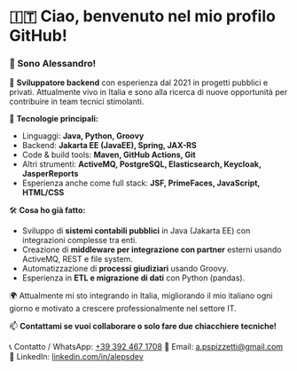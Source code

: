
# 🇮🇹 Ciao, benvenuto nel mio profilo GitHub!

### 👋 Sono Alessandro!

🎯 **Sviluppatore backend** con esperienza dal 2021 in progetti pubblici e privati. Attualmente vivo in Italia e sono alla ricerca di nuove opportunità per contribuire in team tecnici stimolanti.

🔧 **Tecnologie principali:**
- Linguaggi: **Java, Python, Groovy**
- Backend: **Jakarta EE (JavaEE), Spring, JAX-RS**
- Code & build tools: **Maven, GitHub Actions, Git**
- Altri strumenti: **ActiveMQ, PostgreSQL, Elasticsearch, Keycloak, JasperReports**
- Esperienza anche come full stack: **JSF, PrimeFaces, JavaScript, HTML/CSS**

🛠️ **Cosa ho già fatto:**
- Sviluppo di **sistemi contabili pubblici** in Java (Jakarta EE) con integrazioni complesse tra enti.
- Creazione di **middleware per integrazione con partner** esterni usando ActiveMQ, REST e file system.
- Automatizzazione di **processi giudiziari** usando Groovy.
- Esperienza in **ETL e migrazione di dati** con Python (pandas).

🌍 Attualmente mi sto integrando in Italia, migliorando il mio italiano ogni giorno e motivato a crescere professionalmente nel settore IT.

📫 **Contattami se vuoi collaborare o solo fare due chiacchiere tecniche!**

📞 Contatto / WhatsApp: [+39 392 467 1708](https://wa.me/+393924671708)
📧 Email: a.pspizzetti@gmail.com
🔗 LinkedIn: [linkedin.com/in/alepsdev](https://www.linkedin.com/in/alepsdev/)
